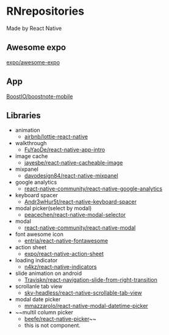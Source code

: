 # RNrepositories
Made by React Native

## Awesome expo
[expo/awesome-expo](https://github.com/expo/awesome-expo)

## App
[BoostIO/boostnote-mobile](https://github.com/BoostIO/boostnote-mobile)

## Libraries
* animation
  * [airbnb/lottie-react-native](https://github.com/airbnb/lottie-react-native)
* walkthrough
  * [FuYaoDe/react-native-app-intro](https://github.com/FuYaoDe/react-native-app-intro)
* image cache
  * [jayesbe/react-native-cacheable-image](https://github.com/jayesbe/react-native-cacheable-image)
* mixpanel
  * [davodesign84/react-native-mixpanel](https://github.com/davodesign84/react-native-mixpanel)
* google analytics
  * [react-native-community/react-native-google-analytics](https://github.com/react-native-community/react-native-google-analytics)
* keyboard spacer
  * [Andr3wHur5t/react-native-keyboard-spacer](https://github.com/Andr3wHur5t/react-native-keyboard-spacer)
* modal picker(select by modal)
  * [peacechen/react-native-modal-selector](https://github.com/peacechen/react-native-modal-selector)
* modal
  * [react-native-community/react-native-modal](https://github.com/react-native-community/react-native-modal)
* font awesome icon
  * [entria/react-native-fontawesome](https://github.com/entria/react-native-fontawesome)
* action sheet
  * [expo/react-native-action-sheet](https://github.com/expo/react-native-action-sheet)
* loading indicator
  * [n4kz/react-native-indicators](https://github.com/n4kz/react-native-indicators)
* slide animation on android
  * [Traviskn/react-navigation-slide-from-right-transition](https://github.com/Traviskn/react-navigation-slide-from-right-transition)
* scrollanle tab view
  * [skv-headless/react-native-scrollable-tab-view](https://github.com/skv-headless/react-native-scrollable-tab-view)
* modal date picker
  * [mmazzarolo/react-native-modal-datetime-picker](https://github.com/mmazzarolo/react-native-modal-datetime-picker)
* ~~multil column picker
  * [beefe/react-native-picker](https://github.com/beefe/react-native-picker)~~
  * this is not component.
